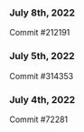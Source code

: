 ### July 8th, 2022

Commit #212191

### July 5th, 2022

Commit #314353


### July 4th, 2022

Commit #72281
